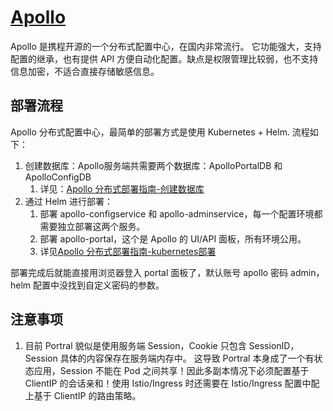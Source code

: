 # [Apollo](https://github.com/ctripcorp/apollo)

Apollo 是携程开源的一个分布式配置中心，在国内非常流行。
它功能强大，支持配置的继承，也有提供 API 方便自动化配置。缺点是权限管理比较弱，也不支持信息加密，不适合直接存储敏感信息。


## 部署流程

Apollo 分布式配置中心，最简单的部署方式是使用 Kubernetes + Helm.
流程如下：

1. 创建数据库：Apollo服务端共需要两个数据库：ApolloPortalDB 和 ApolloConfigDB
   1. 详见：[Apollo 分布式部署指南-创建数据库](https://github.com/ctripcorp/apollo/wiki/%E5%88%86%E5%B8%83%E5%BC%8F%E9%83%A8%E7%BD%B2%E6%8C%87%E5%8D%97#21-%E5%88%9B%E5%BB%BA%E6%95%B0%E6%8D%AE%E5%BA%93)
2. 通过 Helm 进行部署：
   1. 部署 apollo-configservice 和 apollo-adminservice，每一个配置环境都需要独立部署这两个服务。
   2. 部署 apollo-portal，这个是 Apollo 的 UI/API 面板，所有环境公用。
   3. 详见[Apollo 分布式部署指南-kubernetes部署](https://github.com/ctripcorp/apollo/wiki/%E5%88%86%E5%B8%83%E5%BC%8F%E9%83%A8%E7%BD%B2%E6%8C%87%E5%8D%97#24-kubernetes%E9%83%A8%E7%BD%B2)

部署完成后就能直接用浏览器登入 portal 面板了，默认账号 apollo 密码 admin，helm 配置中没找到自定义密码的参数。

## 注意事项

1. 目前 Portral 貌似是使用服务端 Session，Cookie 只包含 SessionID，Session 具体的内容保存在服务端内存中。
   这导致 Portral 本身成了一个有状态应用，Session 不能在 Pod 之间共享！因此多副本情况下必须配置基于 ClientIP 的会话亲和！使用 Istio/Ingress 时还需要在 Istio/Ingress 配置中配上基于 ClientIP 的路由策略。
